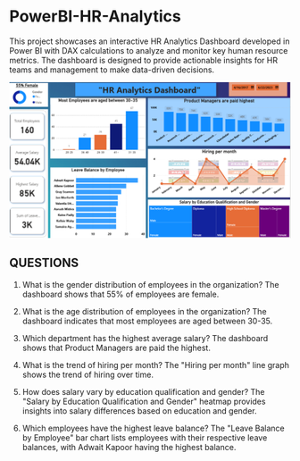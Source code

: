 # PowerBI-HR-Analytics

This project showcases an interactive HR Analytics Dashboard developed in Power BI with 
DAX calculations to analyze and monitor key human resource metrics.
The dashboard is designed to provide actionable insights for HR teams and management to make data-driven decisions.

![HR DATA DASHBOARD](https://github.com/yusra-20/PowerBI-HR-Analytics/blob/main/HR%20data%20visuals.png)


## QUESTIONS

1. What is the gender distribution of employees in the organization?
     The dashboard shows that 55% of employees are female.

2. What is the age distribution of employees in the organization?
    The dashboard indicates that most employees are aged between 30-35.

3. Which department has the highest average salary?
   The dashboard shows that Product Managers are paid the highest.

4. What is the trend of hiring per month?
     The "Hiring per month" line graph shows the trend of hiring over time.

5. How does salary vary by education qualification and gender?
     The "Salary by Education Qualification and Gender" heatmap provides insights into salary differences based on education and gender.

6. Which employees have the highest leave balance?
     The "Leave Balance by Employee" bar chart lists employees with their respective leave balances, with Adwait Kapoor having the highest balance.
